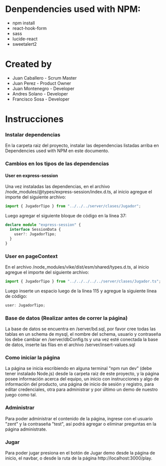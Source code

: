 # Denpendencies used with NPM:

- npm install
- react-hook-form
- sass
- lucide-react
- sweetalert2

# Created by

- Juan Caballero - Scrum Master
- Juan Perez - Product Owner
- Juan Montenegro - Developer
- Andres Solano - Developer
- Francisco Sosa - Developer

# Instrucciones

### Instalar dependencias

En la carpeta raiz del proyecto, instalar las dependencias listadas arriba en Dependencies used with NPM en este documento.

### Cambios en los tipos de las dependencias

#### User en express-session

Una vez instaladas las dependencias, en el archivo /node_modules/@types/express-session/index.d.ts, al inicio agregue el importe del siguiente archivo:

```typescript
import { JugadorTipo } from "../../../server/clases/Jugador";
```

Luego agregar el siguiente bloque de código en la línea 37:

```typescript
declare module "express-session" {
  interface SessionData {
    user?: JugadorTipo;
  }
}
```

### User en pageContext

En el archivo /node_modules/vike/dist/esm/shared/types.d.ts, al inicio agregue el importe del siguiente archivo:

```typescript
import { JugadorTipo } from "../../../../../server/clases/Jugador.ts";
```

Luego inserte un espacio luego de la línea 115 y agregue la siguiente línea de código:

```typescript
user: JugadorTipo;
```

### Base de datos (Realizar antes de correr la página)

La base de datos se encuentra en /server/bd.sql, por favor cree todas las tablas en un schema de mysql, el nombre del schema, usuario y contraseña los debe cambiar en /server/dbConfig.ts y una vez esté conectada la base de datos, inserte las filas en el archivo /server/insert-values.sql

### Como iniciar la página

La página se inicia escribiendo en alguna terminal "npm run dev" (debe tener instalado Node.js) desde la carpeta raiz de este proyecto, y la página posee información acerca del equipo, un inicio con instrucciones y algo de información del producto, una página de inicio de sesión y registro, para editar credenciales, otra para administrar y por último un demo de nuestro juego como tal.

### Administrar

Para poder administrar el contenido de la página, ingrese con el usuario "zent" y la contraseña "test", así podrá agregar o eliminar preguntas en la página administrate.

### Jugar

Para poder jugar presiona en el botón de Jugar demo desde la página de inicio, el navbar, o desde la ruta de la página http://localhost:3000/play.
